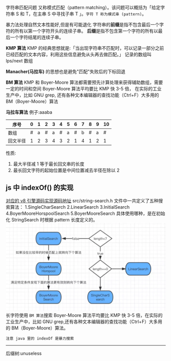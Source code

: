字符串匹配问题
又称模式匹配（pattern matching）。该问题可以概括为「给定字符串 S 和 T，在主串 S 中寻找子串 T 」。`字符 T 称为模式串 (pattern)`。

暴力法处理自然文本性能好,但是有可能退化
字符串的**前缀**是指不包含最后一个字符的所有以第一个字符开头的连续子串。
**后缀**是指不包含第一个字符的所有以最后一个字符结尾的连续子串。

**KMP 算法**
KMP 的经典思想就是:「当出现字符串不匹配时，可以记录一部分之前已经匹配的文本内容，利用这些信息避免从头再去做匹配。」
记录的数组叫 lps/next 数组

**Manacher(马拉车)** 的思想也是避免"匹配"失败后的下标回退

**BM 算法**
KMP 和 Boyer-Moore 算法都需要预先计算处理来获得辅助数组，需要一定的时间和空间
Boyer-Moore 算法平均要比 KMP 快 3-5 倍，
在实际的工业生产中，比如 GNU grep,
还有各种文本编辑器的查找功能（Ctrl+F）大多用的 BM（Boyer-Moore）算法

**马拉车算法**
例子:aaaba

| 序号     | 0   | 1   | 2   | 3   | 4   | 5   | 6   | 7   | 8   | 9   | 10  |
| -------- | --- | --- | --- | --- | --- | --- | --- | --- | --- | --- | --- |
| 数组     | #   | a   | #   | a   | #   | a   | #   | b   | #   | a   | #   |
| 回文半径 | 1   | 2   | 3   | 4   | 3   | 2   | 1   | 4   | 1   | 2   | 1   |

性质:

1. 最大半径减 1 等于最长回文串的长度
2. 最长回文字符的起始位置是中间位置减去半径在除以 2

## js 中 indexOf() 的实现

[对应的 v8 引擎源码实现源码地址](<[https://link](https://www.infoq.cn/link?target=https%3A%2F%2Fgithub.com%2Fv8%2Fv8%2Fblob%2Fmaster%2Fsrc%2Fstring-search.h)>)
src/string-search.h 文件中一共定义了五种搜索算法：
1.SingleCharSearch
2.LinearSearch
3.InitialSearch
4.BoyerMooreHorspoolSearch
5.BoyerMooreSearch
具体使用哪种，是在初始化 StringSearch 时根据 pattern 长度定义的。
![](image/note/1651142004492.png)
长字符使用 `BM 算法`搜索
Boyer-Moore 算法平均要比 KMP 快 3-5 倍，在实际的工业生产中，比如 GNU grep,还有各种文本编辑器的查找功能（Ctrl+F）大多用的 BM（Boyer-Moore）算法。

`注意 java 里的 indexOf 是暴力搜索`

---

后缀树:unuseless
